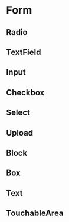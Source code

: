 # Form

## Radio

## TextField

## Input

## Checkbox

## Select

## Upload

## Block

## Box

## Text

## TouchableArea
